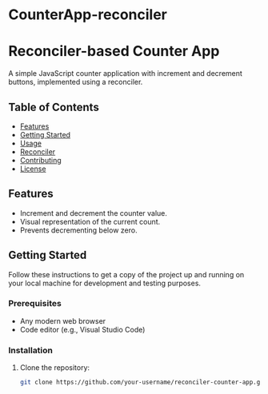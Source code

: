# CounterApp-reconciler
# Reconciler-based Counter App

A simple JavaScript counter application with increment and decrement buttons, implemented using a reconciler.

## Table of Contents

- [Features](#features)
- [Getting Started](#getting-started)
- [Usage](#usage)
- [Reconciler](#reconciler)
- [Contributing](#contributing)
- [License](#license)

## Features

- Increment and decrement the counter value.
- Visual representation of the current count.
- Prevents decrementing below zero.


## Getting Started

Follow these instructions to get a copy of the project up and running on your local machine for development and testing purposes.

### Prerequisites

- Any modern web browser
- Code editor (e.g., Visual Studio Code)

### Installation

1. Clone the repository:

   ```bash
   git clone https://github.com/your-username/reconciler-counter-app.git
